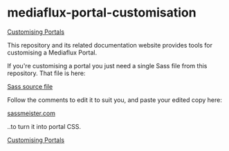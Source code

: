 # mediaflux-portal-customisation

[Customising Portals](http://danielbaird.com/mediaflux-portal-customisation)

This repository and its related documentation website provides 
tools for customising a Mediaflux Portal.

If you're customising a portal you just need a single Sass file from this repository.
That file is here:

[Sass source file](styles/sass/styles.scss)

Follow the comments to edit it to suit you, and paste your edited copy here:

[sassmeister.com](http://www.sassmeister.com/)

..to turn it into portal CSS. 

[Customising Portals](http://danielbaird.com/mediaflux-portal-customisation)

